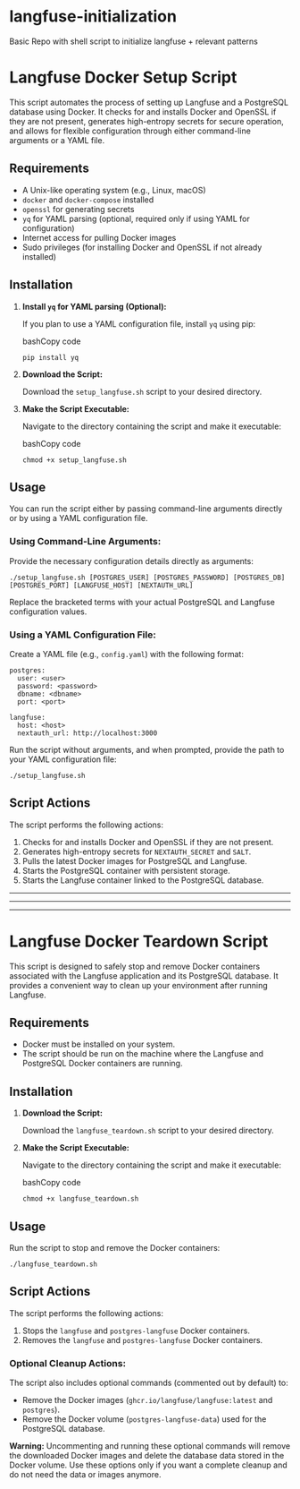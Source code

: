 # langfuse-initialization
Basic Repo with shell script to initialize langfuse + relevant patterns


# Langfuse Docker Setup Script

This script automates the process of setting up Langfuse and a PostgreSQL database using Docker. It checks for and installs Docker and OpenSSL if they are not present, generates high-entropy secrets for secure operation, and allows for flexible configuration through either command-line arguments or a YAML file.

## Requirements

-   A Unix-like operating system (e.g., Linux, macOS)
-   `docker` and `docker-compose` installed
-   `openssl` for generating secrets
-   `yq` for YAML parsing (optional, required only if using YAML for configuration)
-   Internet access for pulling Docker images
-   Sudo privileges (for installing Docker and OpenSSL if not already installed)

## Installation

1.  **Install `yq` for YAML parsing (Optional):**
    
    If you plan to use a YAML configuration file, install `yq` using pip:
    
    bashCopy code
    
    `pip install yq` 
    
2.  **Download the Script:**
    
    Download the `setup_langfuse.sh` script to your desired directory.
    
3.  **Make the Script Executable:**
    
    Navigate to the directory containing the script and make it executable:
    
    bashCopy code
    
    `chmod +x setup_langfuse.sh` 
    

## Usage

You can run the script either by passing command-line arguments directly or by using a YAML configuration file.

### Using Command-Line Arguments:

Provide the necessary configuration details directly as arguments:

`./setup_langfuse.sh [POSTGRES_USER] [POSTGRES_PASSWORD] [POSTGRES_DB] [POSTGRES_PORT] [LANGFUSE_HOST] [NEXTAUTH_URL]` 

Replace the bracketed terms with your actual PostgreSQL and Langfuse configuration values.

### Using a YAML Configuration File:

Create a YAML file (e.g., `config.yaml`) with the following format:

    postgres:
      user: <user>
      password: <password>
      dbname: <dbname>
      port: <port>
    
    langfuse:
      host: <host>
      nextauth_url: http://localhost:3000

Run the script without arguments, and when prompted, provide the path to your YAML configuration file:

`./setup_langfuse.sh` 

## Script Actions

The script performs the following actions:

1.  Checks for and installs Docker and OpenSSL if they are not present.
2.  Generates high-entropy secrets for `NEXTAUTH_SECRET` and `SALT`.
3.  Pulls the latest Docker images for PostgreSQL and Langfuse.
4.  Starts the PostgreSQL container with persistent storage.
5.  Starts the Langfuse container linked to the PostgreSQL database.

----
----
----


# Langfuse Docker Teardown Script

This script is designed to safely stop and remove Docker containers associated with the Langfuse application and its PostgreSQL database. It provides a convenient way to clean up your environment after running Langfuse.

## Requirements

-   Docker must be installed on your system.
-   The script should be run on the machine where the Langfuse and PostgreSQL Docker containers are running.

## Installation

1.  **Download the Script:**
    
    Download the `langfuse_teardown.sh` script to your desired directory.
    
2.  **Make the Script Executable:**
    
    Navigate to the directory containing the script and make it executable:
    
    bashCopy code
    
    `chmod +x langfuse_teardown.sh` 
    

## Usage

Run the script to stop and remove the Docker containers:

`./langfuse_teardown.sh` 

## Script Actions

The script performs the following actions:

1.  Stops the `langfuse` and `postgres-langfuse` Docker containers.
2.  Removes the `langfuse` and `postgres-langfuse` Docker containers.

### Optional Cleanup Actions:

The script also includes optional commands (commented out by default) to:

-   Remove the Docker images (`ghcr.io/langfuse/langfuse:latest` and `postgres`).
-   Remove the Docker volume (`postgres-langfuse-data`) used for the PostgreSQL database.

**Warning:** Uncommenting and running these optional commands will remove the downloaded Docker images and delete the database data stored in the Docker volume. Use these options only if you want a complete cleanup and do not need the data or images anymore.